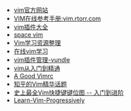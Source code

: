 * <a href="https://www.vim.org/">vim官方网站</a>  
* <a href='https://vim.rtorr.com/'>VIM在线参考手册:vim.rtorr.com</a>
* <a href="https://vimawesome.com/">vim插件大全</a>  
* <a href="https://spacevim.org/cn/">space vim</a>
* <a href='https://github.com/wsdjeg/hello-vim'>Vim学习资源整理</a>
* <a href='https://www.openvim.com/tutorial.html'>在线vim学习</a>
* <a href="https://github.com/VundleVim/Vundle.vim">vim插件管理-vundle</a>
* <a href='https://github.com/wsdjeg/vim-galore-zh_cn'>vim从入门到精通</a>
* <a href="https://dougblack.io/words/a-good-vimrc.html">A Good Vimrc</a>
* <a href="https://www.zhihu.com/topic/19570193/top-answers">知乎的Vim精华话题</a>
* <a href='https://cenalulu.github.io/linux/all-vim-cheatsheat/'>史上最全Vim快捷键键位图 -- 入门到进阶</a>
* <a href="http://yannesposito.com/Scratch/en/blog/Learn-Vim-Progressively/">Learn-Vim-Progressively</a>
